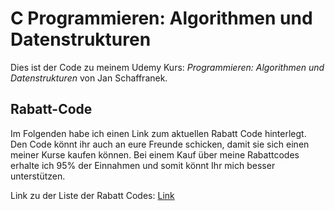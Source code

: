 # C Programmieren: Algorithmen und Datenstrukturen

Dies ist der Code zu meinem Udemy Kurs:
*Programmieren: Algorithmen und Datenstrukturen* von Jan Schaffranek.

## Rabatt-Code

Im Folgenden habe ich einen Link zum aktuellen Rabatt Code hinterlegt. Den Code könnt ihr auch an eure Freunde schicken, damit sie sich einen meiner Kurse kaufen können. Bei einem Kauf über meine Rabattcodes erhalte ich 95% der Einnahmen und somit könnt Ihr mich besser unterstützen.

Link zu der Liste der Rabatt Codes: [Link](https://github.com/franneck94/YoutubeVideos/blob/master/README.md)
